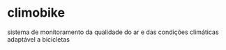# climobike
sistema de monitoramento da qualidade do ar e das condições climáticas adaptável a bicicletas
